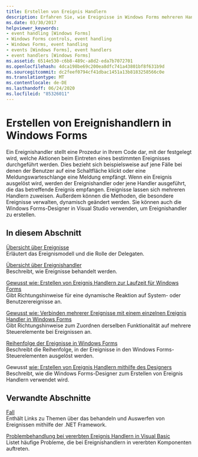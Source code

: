 ```yaml
---
title: Erstellen von Ereignis Handlern
description: Erfahren Sie, wie Ereignisse in Windows Forms mehreren Handlern zugewiesen werden können und wie die Methoden, die bestimmte Ereignisse behandeln, dynamisch geändert werden können.
ms.date: 03/30/2017
helpviewer_keywords:
- event handling [Windows Forms]
- Windows Forms controls, event handling
- Windows Forms, event handling
- events [Windows Forms], event handlers
- event handlers [Windows Forms]
ms.assetid: 6514e530-c6b8-489c-a8d2-eda7b7072701
ms.openlocfilehash: 4dca198be69c200ea8dfc741a43801bf8f631b9d
ms.sourcegitcommit: dc2feef0794cf41dbac1451a13b8183258566c0e
ms.translationtype: MT
ms.contentlocale: de-DE
ms.lasthandoff: 06/24/2020
ms.locfileid: "85326011"
---
```

# <a name="creating-event-handlers-in-windows-forms"></a>Erstellen von Ereignishandlern in Windows Forms

Ein Ereignishandler stellt eine Prozedur in Ihrem Code dar, mit der festgelegt wird, welche Aktionen beim Eintreten eines bestimmten Ereignisses durchgeführt werden. Dies bezieht sich beispielsweise auf jene Fälle bei denen der Benutzer auf eine Schaltfläche klickt oder eine Meldungswarteschlange eine Meldung empfängt. Wenn ein Ereignis ausgelöst wird, werden der Ereignishandler oder jene Handler ausgeführt, die das betreffende Ereignis empfangen. Ereignisse lassen sich mehreren Handlern zuweisen. Außerdem können die Methoden, die besondere Ereignisse verwalten, dynamisch geändert werden. Sie können auch die Windows Forms-Designer in Visual Studio verwenden, um Ereignishandler zu erstellen.

## <a name="in-this-section"></a>In diesem Abschnitt

 [Übersicht über Ereignisse](events-overview-windows-forms.md)\
 Erläutert das Ereignismodell und die Rolle der Delegaten.

 [Übersicht über Ereignishandler](event-handlers-overview-windows-forms.md)\
 Beschreibt, wie Ereignisse behandelt werden.

 [Gewusst wie: Erstellen von Ereignis Handlern zur Laufzeit für Windows Forms](how-to-create-event-handlers-at-run-time-for-windows-forms.md)\
 Gibt Richtungshinweise für eine dynamische Reaktion auf System- oder Benutzerereignisse an.

 [Gewusst wie: Verbinden mehrerer Ereignisse mit einem einzelnen Ereignis Handler in Windows Forms](how-to-connect-multiple-events-to-a-single-event-handler-in-windows-forms.md)\
 Gibt Richtungshinweise zum Zuordnen derselben Funktionalität auf mehrere Steuerelemente bei Ereignissen an.

 [Reihenfolge der Ereignisse in Windows Forms](order-of-events-in-windows-forms.md)\
 Beschreibt die Reihenfolge, in der Ereignisse in den Windows Forms-Steuerelementen ausgelöst werden.

 Gewusst [wie: Erstellen von Ereignis Handlern mithilfe des Designers](https://docs.microsoft.com/previous-versions/visualstudio/visual-studio-2010/zwwsdtbk(v=vs.100)) Beschreibt, wie die Windows Forms-Designer zum Erstellen von Ereignis Handlern verwendet wird.

## <a name="related-sections"></a>Verwandte Abschnitte

 [Fall](../../standard/events/index.md)\
 Enthält Links zu Themen über das behandeln und Auswerfen von Ereignissen mithilfe der .NET Framework.

 [Problembehandlung bei vererbten Ereignis Handlern in Visual Basic](../../visual-basic/programming-guide/language-features/events/troubleshooting-inherited-event-handlers.md)\
 Listet häufige Probleme, die bei Ereignishandlern in vererbten Komponenten auftreten.
